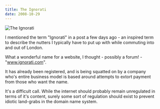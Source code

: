 ```yaml
---
title: The Ignorati
date: 2008-10-29
---
```


![The Ignorati](https://source.unsplash.com/npxXWgQ33ZQ/1600x900)

I mentioned the term "Ignorati" in a post a few days ago - an inspired term to describe the nutters I typically have to put up with while commuting into and out of London.

What a wonderful name for a website, I thought - possibly a forum! - "www.ignorati.com".

It has already been registered, and is being squatted on by a company who's entire business model is based around attempts to extort payment from those who want the name.

It's a difficult call. While the internet should probably remain unregulated in terms of it's content, surely some sort of regulation should exist to prevent idiotic land-grabs in the domain name system.